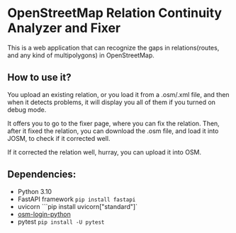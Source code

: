 # OpenStreetMap Relation Continuity Analyzer and Fixer 
This is a web application that can recognize the gaps in relations(routes, and any kind of multipolygons) in OpenStreetMap.

## How to use it?
You upload an existing relation, or you load it from a .osm/.xml file, and then when it detects problems, it will display you all of them if you turned on debug mode.

It offers you to go to the fixer page, where you can fix the relation. Then, after it fixed the relation, you can download the .osm file, and load it into JOSM,
to check if it corrected well.

If it corrected the relation well, hurray, you can upload it into OSM.

## Dependencies:
* Python 3.10
* FastAPI framework `pip install fastapi`
* uvicorn ```pip install uvicorn["standard"]`
* [osm-login-python](https://github.com/kshitijrajsharma/osm-login-python) 
* pytest `pip install -U pytest`
